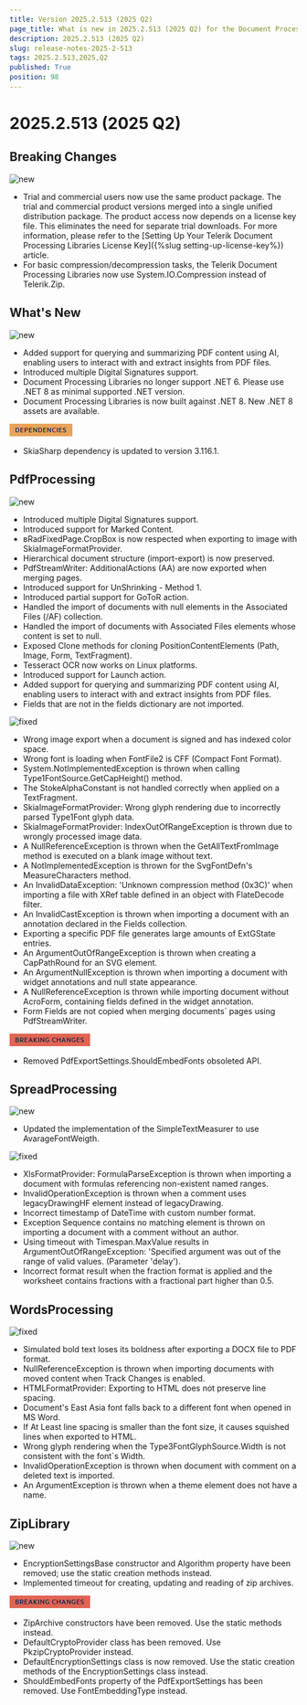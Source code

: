 ```yaml
---
title: Version 2025.2.513 (2025 Q2)
page_title: What is new in 2025.2.513 (2025 Q2) for the Document Processing Libraries
description: 2025.2.513 (2025 Q2)
slug: release-notes-2025-2-513
tags: 2025.2.513,2025,Q2
published: True
position: 98
---
```



# 2025.2.513 (2025 Q2)


## Breaking Changes


![new](../images/new.png)

* Trial and commercial users now use the same product package. The trial and commercial product versions merged into a single unified distribution package. The product access now depends on a license key file. This eliminates the need for separate trial downloads. For more information, please refer to the [Setting Up Your Telerik Document Processing Libraries License Key]({%slug setting-up-license-key%}) article.
* For basic compression/decompression tasks, the Telerik Document Processing Libraries now use System.IO.Compression instead of Telerik.Zip.

## What's New


![new](../images/new.png)

* Added support for querying and summarizing PDF content using AI, enabling users to interact with and extract insights from PDF files.
* Introduced multiple Digital Signatures support.
* Document Processing Libraries no longer support .NET 6. Please use .NET 8 as minimal supported .NET version.
* Document Processing Libraries is now built against .NET 8. New .NET 8 assets are available.

![dependencies](../images/dependencies.png)

* SkiaSharp dependency is updated to version 3.116.1.

## PdfProcessing


![new](../images/new.png)

* Introduced multiple Digital Signatures support.
* Introduced support for Marked Content.
* вRadFixedPage.CropBox is now respected when exporting to image with SkiaImageFormatProvider.
* Hierarchical document structure (import-export) is now preserved.
* PdfStreamWriter: AdditionalActions (AA) are now exported when merging pages.
* Introduced support for UnShrinking - Method 1.
* Introduced partial support for GoToR action.
* Handled the import of documents with null elements in the Associated Files (/AF)  collection.
* Handled the import of documents with Associated Files elements whose content is set to null.
* Exposed Clone methods for cloning PositionContentElements (Path, Image, Form, TextFragment).
* Tesseract OCR now works on Linux platforms.
* Introduced support for Launch action.
* Added support for querying and summarizing PDF content using AI, enabling users to interact with and extract insights from PDF files.
* Fields that are not in the fields dictionary are not imported.

![fixed](../images/fixed.png)

* Wrong image export when a document is signed and has indexed color space.
* Wrong font is loading when FontFile2 is CFF (Compact Font Format).
* System.NotImplementedException is thrown when calling Type1FontSource.GetCapHeight() method.
* The StokeAlphaConstant is not handled correctly when applied on a TextFragment.
* SkiaImageFormatProvider: Wrong glyph rendering due to incorrectly parsed Type1Font glyph data.
* SkiaImageFormatProvider: IndexOutOfRangeException is thrown due to wrongly processed image data.
* A NullReferenceException is thrown when the GetAllTextFromImage method is executed on a blank image without text.
* A NotImplementedException is thrown for the SvgFontDefn's MeasureCharacters method.
* An InvalidDataException: 'Unknown compression method (0x3C)' when importing a file with XRef table defined in an object with FlateDecode filter.
* An InvalidCastException is thrown when importing a document with an annotation declared in the Fields collection.
* Exporting a specific PDF file generates large amounts of ExtGState entries.
* An ArgumentOutOfRangeException is thrown when creating a CapPathRound for an SVG element.
* An ArgumentNullException is thrown when importing a document with widget annotations and null state appearance.
* A NullReferenceException is thrown while importing document without AcroForm, containing fields defined in the widget annotation.
* Form Fields are not copied when merging documents` pages using PdfStreamWriter.

![breaking-changes](../images/breaking-changes.png)

* Removed PdfExportSettings.ShouldEmbedFonts obsoleted API.

## SpreadProcessing


![new](../images/new.png)

* Updated the implementation of the SimpleTextMeasurer to use AvarageFontWeigth.

![fixed](../images/fixed.png)

* XlsFormatProvider: FormulaParseException is thrown when importing a document with formulas referencing non-existent named ranges.
* InvalidOperationException is thrown when a comment uses legacyDrawingHF element instead of legacyDrawing.
* Incorrect timestamp of DateTime with custom number format.
* Exception Sequence contains no matching element is thrown on importing a document with a comment without an author.
* Using timeout with Timespan.MaxValue results in ArgumentOutOfRangeException: 'Specified argument was out of the range of valid values. (Parameter 'delay').
* Incorrect format result when the fraction format is applied and the worksheet contains fractions with a fractional part higher than 0.5.

## WordsProcessing


![fixed](../images/fixed.png)

* Simulated bold text loses its boldness after exporting a DOCX file to PDF format.
* NullReferenceException is thrown when importing documents with moved content when Track Changes is enabled.
* HTMLFormatProvider: Exporting to HTML does not preserve line spacing.
* Document's East Asia font falls back to a different font when opened in MS Word.
* If At Least line spacing is smaller than the font size, it causes squished lines when exported to HTML.
* Wrong glyph rendering when the Type3FontGlyphSource.Width is not consistent with the font`s Width.
* InvalidOperationException is thrown when document with comment on a deleted text is imported.
* An ArgumentException is thrown when a theme element does not have a name.

## ZipLibrary


![new](../images/new.png)

* EncryptionSettingsBase constructor and Algorithm property have been removed; use the static creation methods instead.
* Implemented timeout for creating, updating and reading of zip archives.

![breaking-changes](../images/breaking-changes.png)

* ZipArchive constructors have been removed. Use the static methods instead.
* DefaultCryptoProvider class has been removed. Use PkzipCryptoProvider instead.
* DefaultEncryptionSettings class is now removed. Use the static creation methods of the EncryptionSettings class instead.
* ShouldEmbedFonts property of the PdfExportSettings has been removed. Use FontEmbeddingType instead.
